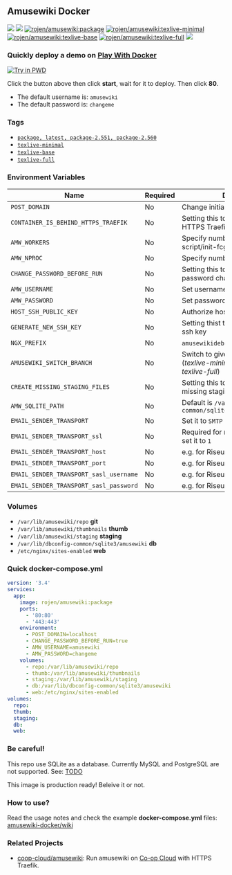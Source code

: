 ## Amusewiki Docker

[![](https://img.shields.io/docker/image-size/rojen/amusewiki/latest)](https://hub.docker.com/r/rojen/amusewiki) [![](https://img.shields.io/docker/image-size/rojen/amusewiki/texlive-minimal)](https://hub.docker.com/r/rojen/amusewiki) [![rojen/amusewiki:package](https://github.com/rojenzaman/amusewiki-docker/actions/workflows/package.yml/badge.svg)](https://github.com/rojenzaman/amusewiki-docker/actions/workflows/package.yml) [![rojen/amusewiki:texlive-minimal](https://github.com/rojenzaman/amusewiki-docker/actions/workflows/texlive-minimal.yml/badge.svg)](https://github.com/rojenzaman/amusewiki-docker/actions/workflows/texlive-minimal.yml) [![rojen/amusewiki:texlive-base](https://github.com/rojenzaman/amusewiki-docker/actions/workflows/texlive-base.yml/badge.svg)](https://github.com/rojenzaman/amusewiki-docker/actions/workflows/texlive-base.yml) [![rojen/amusewiki:texlive-full](https://github.com/rojenzaman/amusewiki-docker/actions/workflows/texlive-full.yml/badge.svg)](https://github.com/rojenzaman/amusewiki-docker/actions/workflows/texlive-full.yml) [![](https://img.shields.io/docker/pulls/rojen/amusewiki)](https://hub.docker.com/r/rojen/amusewiki)

<!--
https://badgen.net/docker/layers/rojen/amusewiki/latest/amd64?icon=docker&label=layers
-->

### Quickly deploy a demo on [Play With Docker](_testing/pwd)

[![Try in PWD](https://raw.githubusercontent.com/play-with-docker/stacks/master/assets/images/button.png)](https://labs.play-with-docker.com/?stack=https://raw.githubusercontent.com/rojenzaman/amusewiki-docker/master/_testing/pwd/package.yml&stack_name=amusewiki)

Click the button above then click **start**, wait for it to deploy. Then click **80**.

 - The default username is: `amusewiki`
 - The default password is: `changeme`

### Tags

 - [`package, latest, package-2.551, package-2.560`](https://github.com/rojenzaman/amusewiki-docker/blob/master/package/Dockerfile)
 - [`texlive-minimal`](https://github.com/rojenzaman/amusewiki-docker/blob/master/texlive-minimal/Dockerfile)
 - [`texlive-base`](https://github.com/rojenzaman/amusewiki-docker/blob/master/texlive-base/Dockerfile)
 - [`texlive-full`](https://github.com/rojenzaman/amusewiki-docker/blob/master/texlive-full/Dockerfile)

### Environment Variables

| Name | Required | Description
|---|---|---
| `POST_DOMAIN` | No | Change initial domain
| `CONTAINER_IS_BEHIND_HTTPS_TRAEFIK` | No | Setting this to `true` will enable HTTPS Traefik support
| `AMW_WORKERS` | No | Specify number of process set by script/init-fcgi.pl
| `AMW_NPROC` | No | Specify number of perl-fcgi process
| `CHANGE_PASSWORD_BEFORE_RUN` | No | Setting this to `true` will enable password changing
| `AMW_USERNAME` | No | Set username
| `AMW_PASSWORD` | No | Set password
| `HOST_SSH_PUBLIC_KEY` | No | Authorize host ssh public key
| `GENERATE_NEW_SSH_KEY` | No | Setting thist to `true` will crate new ssh key
| `NGX_PREFIX` | No | `amusewikidebian` or `amusewiki`
| `AMUSEWIKI_SWITCH_BRANCH` | No | Switch to given branch before run (*texlive-minimal*, *texlive-base*, *texlive-full*)
| `CREATE_MISSING_STAGING_FILES` | No | Setting this to `true` will create missing staging files
| `AMW_SQLITE_PATH` | No | Default is `/var/lib/dbconfig-common/sqlite3/amusewiki/amusewiki`
| `EMAIL_SENDER_TRANSPORT` | No| Set it to `SMTP`
| `EMAIL_SENDER_TRANSPORT_ssl` | No | Required for most email providers, set it to `1`
| `EMAIL_SENDER_TRANSPORT_host` | No | e.g. for Riseup `mail.riseup.net`
| `EMAIL_SENDER_TRANSPORT_port` | No | e.g. for Riseup `465`
| `EMAIL_SENDER_TRANSPORT_sasl_username` | No | e.g. for Riseup `yourname@riseup.net`
| `EMAIL_SENDER_TRANSPORT_sasl_password` | No | e.g. for Riseup `yourpass`

### Volumes

 - `/var/lib/amusewiki/repo`  **git**
 - `/var/lib/amusewiki/thumbnails`  **thumb**
 - `/var/lib/amusewiki/staging` **staging**
 - `/var/lib/dbconfig-common/sqlite3/amusewiki` **db**
 - `/etc/nginx/sites-enabled` **web**

### Quick docker-compose.yml

```yaml
version: '3.4'
services:
  app:
    image: rojen/amusewiki:package
    ports:
      -	'80:80'
      -	'443:443'
    environment:
      - POST_DOMAIN=localhost
      - CHANGE_PASSWORD_BEFORE_RUN=true
      - AMW_USERNAME=amusewiki
      - AMW_PASSWORD=changeme
    volumes:
      - repo:/var/lib/amusewiki/repo
      - thumb:/var/lib/amusewiki/thumbnails
      - staging:/var/lib/amusewiki/staging
      - db:/var/lib/dbconfig-common/sqlite3/amusewiki
      - web:/etc/nginx/sites-enabled
volumes:
  repo:
  thumb:
  staging:
  db:
  web:
```

### Be careful!

This repo use SQLite as a database. Currently MySQL and PostgreSQL are not supported. See: [TODO](https://github.com/rojenzaman/amusewiki-docker/blob/master/TODO.md)

This image is production ready! Beleive it or not.

### How to use?

Read the usage notes and check the example **docker-compose.yml** files: [amusewiki-docker/wiki](https://github.com/rojenzaman/amusewiki-docker/wiki)

### Related Projects

 - [coop-cloud/amusewiki](https://git.coopcloud.tech/coop-cloud/amusewiki): Run amusewiki on [Co-op Cloud](https://docs.coopcloud.tech) with HTTPS Traefik.
